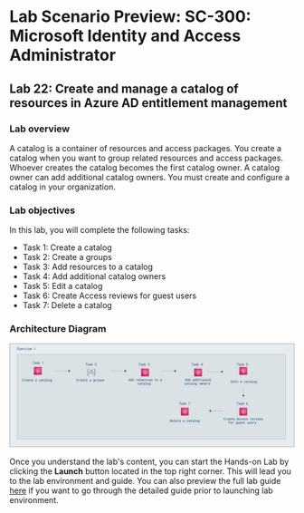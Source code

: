 # Lab Scenario Preview: SC-300:  Microsoft Identity and Access Administrator

## Lab 22: Create and manage a catalog of resources in Azure AD entitlement management

### Lab overview
A catalog is a container of resources and access packages. You create a catalog when you want to group related resources and access packages. Whoever creates the catalog becomes the first catalog owner. A catalog owner can add additional catalog owners. You must create and configure a catalog in your organization.

### Lab objectives
In this lab, you will complete the following tasks:

+ Task 1: Create a catalog
+ Task 2: Create a groups
+ Task 3: Add resources to a catalog
+ Task 4: Add additional catalog owners
+ Task 5: Edit a catalog
+ Task 6: Create Access reviews for guest users
+ Task 7: Delete a catalog

### Architecture Diagram

   ![](./media/arch22.png)


Once you understand the lab's content, you can start the Hands-on Lab by clicking the **Launch** button located in the top right corner. This will lead you to the lab environment and guide. You can also preview the full lab guide [here](https://experience.cloudlabs.ai/#/labguidepreview/39250d70-0647-42ef-a0f7-b7dbf5d06694) if you want to go through the detailed guide prior to launching lab environment.
